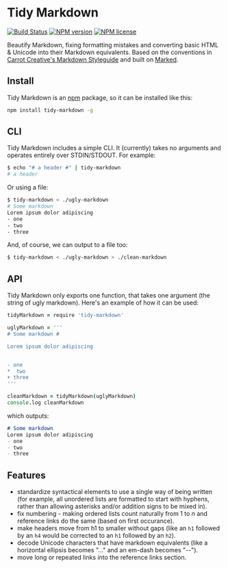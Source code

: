 # Tidy Markdown
[![Build Status](http://img.shields.io/travis/slang800/tidy-markdown.svg?style=flat-square)](https://travis-ci.org/slang800/tidy-markdown) [![NPM version](http://img.shields.io/npm/v/tidy-markdown.svg?style=flat-square)](https://www.npmjs.org/package/tidy-markdown) [![NPM license](http://img.shields.io/npm/l/tidy-markdown.svg?style=flat-square)](https://www.npmjs.org/package/tidy-markdown)

Beautify Markdown, fixing formatting mistakes and converting basic HTML & Unicode into their Markdown equivalents. Based on the conventions in [Carrot Creative's Markdown Styleguide](https://github.com/carrot/markdown-styleguide) and built on [Marked](https://github.com/chjj/marked).

## Install
Tidy Markdown is an [npm](npmjs.org) package, so it can be installed like this:

```bash
npm install tidy-markdown -g
```

## CLI
Tidy Markdown includes a simple CLI. It (currently) takes no arguments and operates entirely over STDIN/STDOUT. For example:

```bash
$ echo "# a header #" | tidy-markdown
# a header
```

Or using a file:

```bash
$ tidy-markdown < ./ugly-markdown
# Some markdown
Lorem ipsum dolor adipiscing
- one
- two
- three
```

And, of course, we can output to a file too:

```bash
$ tidy-markdown < ./ugly-markdown > ./clean-markdown
```

## API
Tidy Markdown only exports one function, that takes one argument (the string of ugly markdown). Here's an example of how it can be used:

```coffee
tidyMarkdown = require 'tidy-markdown'

uglyMarkdown = '''
# Some markdown #

Lorem ipsum dolor adipiscing


- one
*  two
+ three
'''

cleanMarkdown = tidyMarkdown(uglyMarkdown)
console.log cleanMarkdown
```

which outputs:

```markdown
# Some markdown
Lorem ipsum dolor adipiscing
- one
- two
- three
```

## Features
- standardize syntactical elements to use a single way of being written (for example, all unordered lists are formatted to start with hyphens, rather than allowing asterisks and/or addition signs to be mixed in).
- fix numbering - making ordered lists count naturally from 1 to _n_ and reference links do the same (based on first occurance).
- make headers move from h1 to smaller without gaps (like an `h1` followed by an `h4` would be corrected to an `h1` followed by an `h2`).
- decode Unicode characters that have markdown equivalents (like a horizontal ellipsis becomes "..." and an em-dash becomes "--").
- move long or repeated links into the reference links section.
